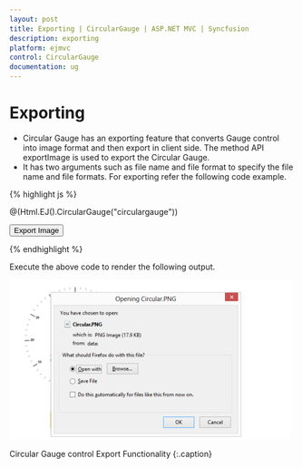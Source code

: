 ```yaml
---
layout: post
title: Exporting | CircularGauge | ASP.NET MVC | Syncfusion
description: exporting
platform: ejmvc
control: CircularGauge
documentation: ug
---
```


# Exporting

* Circular Gauge has an exporting feature that converts Gauge control into image format and then export in client side. The method API exportImage is used to export the Circular Gauge. 
* It has two arguments such as file name and file format to specify the file name and file formats. For exporting refer the following code example.

{% highlight js %}


@(Html.EJ().CircularGauge("circulargauge"))

<input type="submit" value="Export Image" id="btnExportImage" />



<script type="text/javascript">

        $(function () {

            $("#btnExportImage").ejButton({ width: "100px", click: "buttonClickEvent", });

        });

        function buttonClickEvent() {

            var FileName = $("#txtFileName").val();

            var FileFormat = $("#ddlFileType").val();

            $("#circulargauge").ejCircularGauge("exportImage", FileName, FileFormat);

        }



    </script>
{% endhighlight %}

Execute the above code to render the following output.

![](Exporting_images/Exporting_img1.png)

Circular Gauge control Export Functionality
{:.caption}


